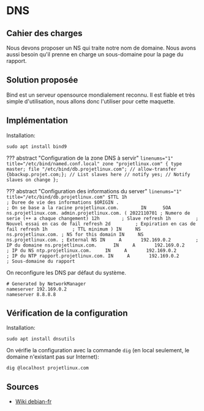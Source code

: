 # DNS
 
## Cahier des charges
 
Nous devons proposer un NS qui traite notre nom de domaine.
Nous avons aussi besoin qu'il prenne en charge un sous-domaine pour la page du rapport.
 
## Solution proposée
 
Bind est un serveur opensource mondialement reconnu.
Il est fiable et très simple d'utilisation, nous allons donc l'utiliser pour cette maquette.
 
## Implémentation
 
Installation:
 
```
sudo apt install bind9
```
 
??? abstract "Configuration de la zone DNS à servir"
    ``` linenums="1" title="/etc/bind/named.conf.local"
    zone "projetlinux.com" {
        type master;
        file "/etc/bind/db.projetlinux.com";
        // allow-transfer {bbackup.projet.com;}; // List slaves here
        // notify yes; // Notify slaves on change
    };
    ```
 
??? abstract "Configuration des informations du server"
    ``` linenums="1" title="/etc/bind/db.projetlinux.com"
    $TTL 1h                                    ; Duree de vie des informations
    $ORIGIN .                                  ; On se base a la racine
    projetlinux.com.        IN      SOA   ns.projetlinux.com. admin.projetlinux.com. (
                                    2022110701 ; Numero de serie (++ a chaque changement)
                                    12h        ; Slave refresh
                                    1h         ; Nouvel essai en cas de fail refresh
                                    2d         ; Expiration en cas de fail refresh
                                    1h         ; TTL minimum
    )
                             IN     NS      ns.projetlinux.com. ; NS for this domain
                             IN     NS      ns.projetlinux.com. ; External NS
                             IN     A       192.169.0.2         ; IP du domaine
    ns.projetlinux.com.      IN     A       192.169.0.2         ; IP du NS
    ntp.projetlinux.com.     IN     A       192.169.0.2         ; IP du NTP
    rapport.projetlinux.com. IN     A       192.169.0.2         ; Sous-domaine du rapport
    ```
 
On reconfigure les DNS par défaut du système.
 
```linenums="1" title="/etc/resolv.conf"
# Generated by NetworkManager
nameserver 192.169.0.2
nameserver 8.8.8.8
```
 
## Vérification de la configuration
 
Installation:
 
```
sudo apt install dnsutils
```
 
On vérifie la configuration avec la commande `dig` (en local seulement, le domaine n'existant pas sur Internet):
 
```
dig @localhost projetlinux.com
```
 
## Sources
 
 - [Wiki debian-fr](https://wiki.debian.org/fr/Bind9)
 
 


